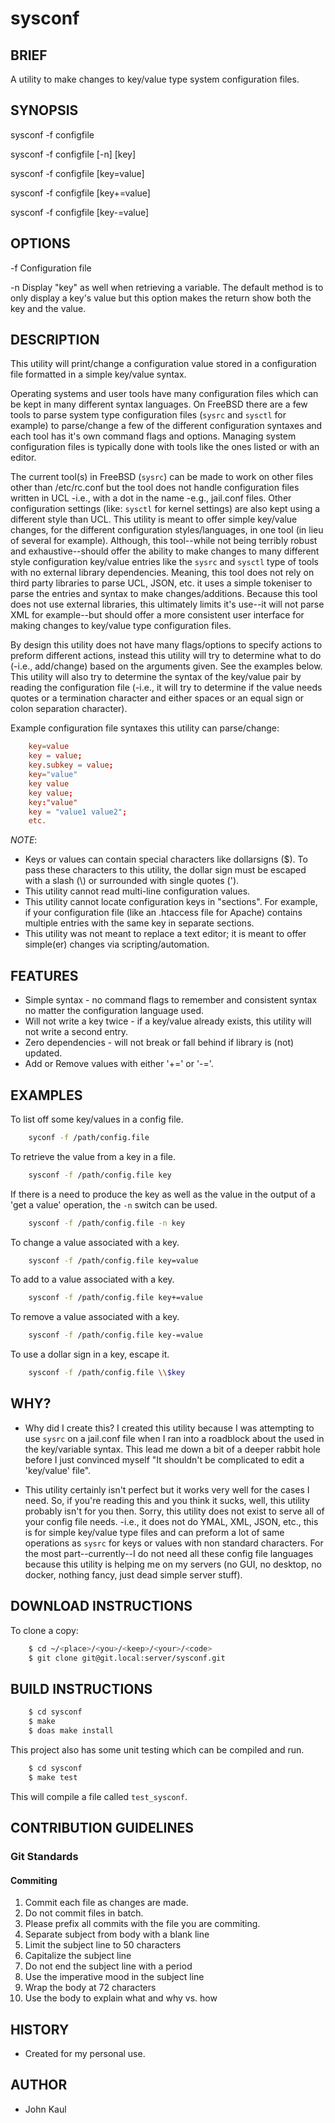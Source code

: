 <!--------------------------------------------*- MARKDOWN -*------
File Last Updated: October 21 2020 16:01

File:    readme.md
Author:  John Kaul <john.kaul@outlook.com>
Brief:   This section should contain information about this project.
------------------------------------------------------------------>

# sysconf

## BRIEF

A utility to make changes to key/value type system configuration
files.

## SYNOPSIS
sysconf -f configfile

sysconf -f configfile [-n] [key]

sysconf -f configfile [key=value]

sysconf -f configfile [key+=value]

sysconf -f configfile [key-=value]

## OPTIONS
-f      Configuration file

-n      Display "key" as well when retrieving a variable. The default method is to only display a key's value but this option makes the return show both the key and the value.

## DESCRIPTION
This utility will print/change a configuration value stored in a configuration file formatted in a simple key/value syntax.

Operating systems and user tools have many configuration files which can be kept in many different syntax languages. On FreeBSD there are a few tools to parse system type configuration files (`sysrc` and `sysctl` for example) to parse/change a few of the different configuration syntaxes and each tool has it's own command flags and options. Managing system configuration files is typically done with tools like the ones listed or with an editor.

The current tool(s) in FreeBSD (`sysrc`) can be made to work on other files other than /etc/rc.conf but the tool does not handle configuration files written in UCL -i.e., with a dot in the name -e.g., jail.conf files. Other configuration settings (like: `sysctl` for kernel settings) are also kept using a different style than UCL. This utility is meant to offer simple key/value changes, for the different configuration styles/languages, in one tool (in lieu of several for example).  Although, this tool--while not being terribly robust and exhaustive--should offer the ability to make changes to many different style configuration key/value entries like the `sysrc` and `sysctl` type of tools with no external library dependencies. Meaning, this tool does not rely on third party libraries to parse UCL, JSON, etc. it uses a simple tokeniser to parse the entries and syntax to make changes/additions. Because this tool does not use external libraries, this ultimately limits it's use--it will not parse XML for example--but should offer a more consistent user interface for making changes to key/value type configuration files.

By design this utility does not have many flags/options to specify actions to preform different actions, instead this utility will try to determine what to do (-i.e., add/change) based on the arguments given. See the examples below. This utility will also try to determine the syntax of the key/value pair by reading the configuration file (-i.e., it will try to determine if the value needs quotes or a termination character and either spaces or an equal sign or colon separation character).

Example configuration file syntaxes this utility can parse/change:
```conf
    key=value
    key = value;
    key.subkey = value;
    key="value"
    key value
    key value;
    key:"value"
    key = "value1 value2";
    etc.
```

*NOTE*:
- Keys or values can contain special characters like dollarsigns ($). To pass these characters to this utility, the dollar sign must be escaped with a slash (\\) or surrounded with single quotes (').
- This utility cannot read multi-line configuration values.
- This utility cannot locate configuration keys in "sections". For example, if your configuration file (like an .htaccess file for Apache) contains multiple entries with the same key in separate sections.
- This utility was not meant to replace a text editor; it is meant to offer simple(er) changes via scripting/automation.

## FEATURES
* Simple syntax - no command flags to remember and consistent syntax no matter the configuration language used.
* Will not write a key twice - if a key/value already exists, this utility will not write a second entry.
* Zero dependencies - will not break or fall behind if library is (not) updated.
* Add or Remove values with either '+=' or '-='.

## EXAMPLES
To list off some key/values in a config file.
```sh
    syconf -f /path/config.file
```

To retrieve the value from a key in a file.
```sh
    sysconf -f /path/config.file key
```

If there is a need to produce the key as well as the value in the output of a 'get a value' operation, the `-n` switch can be used.
```sh
    sysconf -f /path/config.file -n key
```

To change a value associated with a key.
```sh
    sysconf -f /path/config.file key=value
```

To add to a value associated with a key.
```sh
    sysconf -f /path/config.file key+=value
```

To remove a value associated with a key.
```sh
    sysconf -f /path/config.file key-=value
```

To use a dollar sign in a key, escape it.
```sh
    sysconf -f /path/config.file \\$key
```

## WHY?
* Why did I create this? I created this utility because I was attempting
  to use `sysrc` on a jail.conf file when I ran into a roadblock about
  the <dot> used in the key/variable syntax. This lead me down a bit of
  a deeper rabbit hole before I just convinced myself "It shouldn't be
  complicated to edit a 'key/value' file".

* This utility certainly isn't perfect but it works very well for the
  cases I need. So, if you're reading this and you think it sucks, well,
  this utility probably isn't for you then. Sorry, this utility does not
  exist to serve all of your config file needs. -i.e., it does not do
  YMAL, XML, JSON, etc., this is for simple key/value type files and can
  preform a lot of same operations as `sysrc` for keys or values with
  non standard characters. For the most part--currently--I do not need
  all these config file languages because this utility is helping me on
  my servers (no GUI, no desktop, no docker, nothing fancy, just dead
  simple server stuff).

## DOWNLOAD INSTRUCTIONS

To clone a copy:

```sh
    $ cd ~/<place>/<you>/<keep>/<your>/<code>
    $ git clone git@git.local:server/sysconf.git
```

## BUILD INSTRUCTIONS

```sh
    $ cd sysconf
    $ make
    $ doas make install
```

This project also has some unit testing which can be compiled and run.

```sh
    $ cd sysconf
    $ make test
```
This will compile a file called `test_sysconf`.

## CONTRIBUTION GUIDELINES

### Git Standards

#### Commiting

1.  Commit each file as changes are made.
2.  Do not commit files in batch.
3.  Please prefix all commits with the file you are commiting.
4.  Separate subject from body with a blank line
5.  Limit the subject line to 50 characters
6.  Capitalize the subject line
7.  Do not end the subject line with a period
8.  Use the imperative mood in the subject line
9.  Wrap the body at 72 characters
10. Use the body to explain what and why vs. how

## HISTORY
* Created for my personal use.

## AUTHOR
* John Kaul
